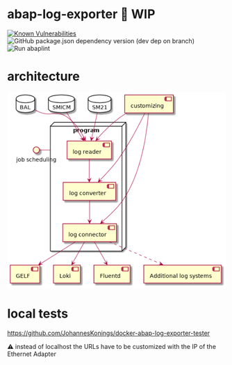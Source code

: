 # abap-log-exporter :construction: WIP

[![Known Vulnerabilities](https://snyk.io/test/github/Goala/abap-log-exporter/badge.svg?targetFile=package.json)](https://snyk.io/test/github/Goala/abap-log-exporter?targetFile=package.json)
![GitHub package.json dependency version (dev dep on branch)](https://img.shields.io/github/package-json/dependency-version/Goala/abap-log-exporter/dev/@abaplint/cli)
![Run abaplint](https://github.com/Goala/abap-log-exporter/workflows/Run%20abaplint/badge.svg)

# architecture

![architecture](./out/architecture/architecture/architecture.png)

# local tests

https://github.com/JohannesKonings/docker-abap-log-exporter-tester

:warning: instead of localhost the URLs have to be customized with the IP of the Ethernet Adapter
